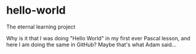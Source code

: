 # hello-world

The eternal learning project

Why is it that I was doing "Hello World" in my first ever Pascal lesson,
and here I am doing the same in GitHub? Maybe that's what Adam said...
